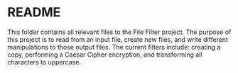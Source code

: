 # README

This folder contains all relevant files to the File Filter project. The purpose of this project is to read from an input file, create new files, and write different manipulations to those output files. The current filters include: creating a copy, performing a Caesar Cipher encryption, and transforming all characters to uppercase.
